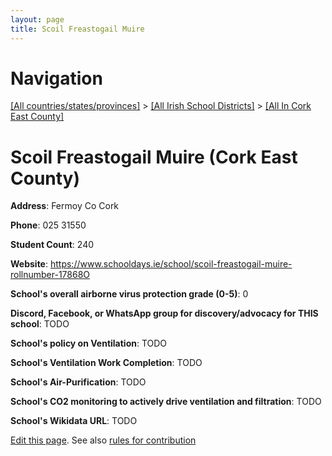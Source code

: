 ```yaml
---
layout: page
title: Scoil Freastogail Muire
---
```

# Navigation

[[All countries/states/provinces]](../../..) > [[All Irish School Districts]](../..) > [[All In Cork East County]](..)

# Scoil Freastogail Muire (Cork East County)

**Address**: Fermoy Co Cork

**Phone**: 025 31550

**Student Count**: 240

**Website**: <https://www.schooldays.ie/school/scoil-freastogail-muire-rollnumber-17868O>

**School's overall airborne virus protection grade (0-5)**: 0

**Discord, Facebook, or WhatsApp group for discovery/advocacy for THIS school**: TODO

**School's policy on Ventilation**: TODO

**School's Ventilation Work Completion**: TODO

**School's Air-Purification**: TODO

**School's CO2 monitoring to actively drive ventilation and filtration**: TODO

**School's Wikidata URL**: TODO


[Edit this page](https://github.com/ventilate-schools/Ireland/edit/main/./Cork_East_County/Scoil_Freastogail_Muire.md). See also [rules for contribution](../../../contribution-rules/)